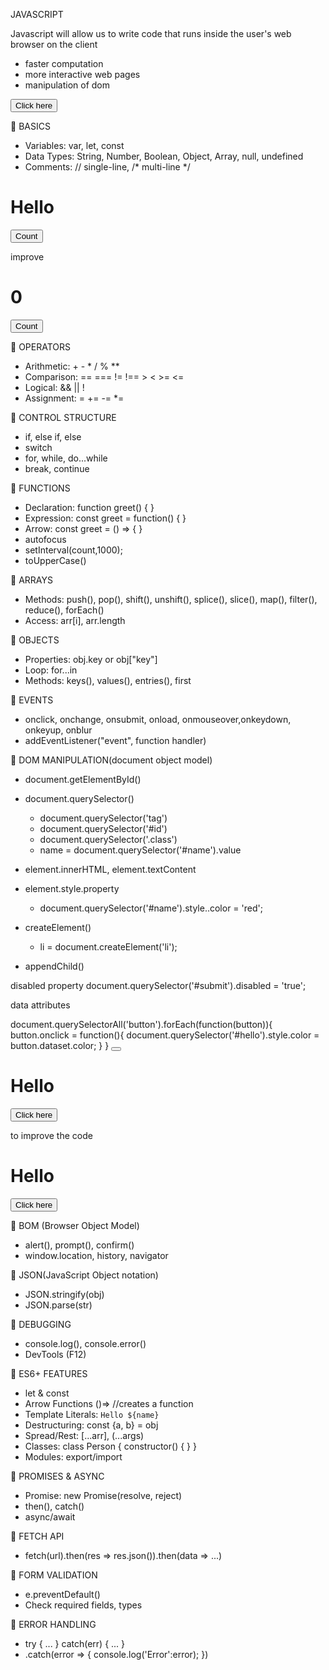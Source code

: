 JAVASCRIPT

Javascript will allow us to write code that runs inside the user's web browser on the client
   - faster computation
   - more interactive web pages
   - manipulation of dom

<script>
    function hello{
        alert('Hello, world');
    }
</script>
<button onclick="hello()">Click here</button>
<script src ='counter.js'></script>
🔹 BASICS
- Variables: var, let, const
- Data Types: String, Number, Boolean, Object, Array, null, undefined
- Comments: // single-line, /* multi-line */

<script>
    let counter =0;  //creating and initializing variable

    function count(){
        counter++;
        alert(counter);
    }
</script>
<h1>Hello</h1>
<button onclick="hello()">Count</button>

improve

<script>
    let counter =0; 

    function count(){
        counter++;
        document.querySelector('h1').innerHTML = counter;
        if(counter % 10=== 0){
            alert(`Count is now ${counter}`) //template literal  ${rate.toFixed(3)} rounded to 3 decimal points 
        }
        document.addEventListener(DOMContentLoaded',function(){document.querySelector('button').onclick  =count;
        });
         // functional programming
    }
</script>
<h1>0</h1>
<button>Count</button>

🔹 OPERATORS
- Arithmetic: + - * / % **
- Comparison: == === != !== > < >= <=
- Logical: && || !
- Assignment: = += -= *=

🔹 CONTROL STRUCTURE
- if, else if, else
- switch
- for, while, do...while
- break, continue

🔹 FUNCTIONS
- Declaration: function greet() { }
- Expression: const greet = function() { }
- Arrow: const greet = () => { }
- autofocus
- setInterval(count,1000);
- toUpperCase()

🔹 ARRAYS
- Methods: push(), pop(), shift(), unshift(), splice(), slice(), map(), filter(), reduce(), forEach()
- Access: arr[i], arr.length

🔹 OBJECTS
- Properties: obj.key or obj["key"]
- Loop: for...in
- Methods: keys(), values(), entries(), first

🔹 EVENTS
- onclick, onchange, onsubmit, onload, onmouseover,onkeydown, onkeyup, onblur
- addEventListener("event", function handler)

🔹 DOM MANIPULATION(document object model)
- document.getElementById()
- document.querySelector()
    - document.querySelector('tag')
    - document.querySelector('#id')
    - document.querySelector('.class')
    - name = document.querySelector('#name').value

- element.innerHTML, element.textContent
- element.style.property
    - document.querySelector('#name').style..color = 'red';
- createElement()
    - li = document.createElement('li');
- appendChild()

disabled property
    document.querySelector('#submit').disabled = 'true';

data attributes

document.querySelectorAll('button').forEach(function(button)){
    button.onclick = function(){
        document.querySelector('#hello').style.color = button.dataset.color;
    }
}
<button data-color = "red"></button>

<head>
<script>
    function hello(){
        if(document.querySelector('h1').innerHTML ==='Hello'){
            document.querySelector('h1').innerHTML ='Goodbye!';   /*looks throught html page and extracts the element we want to modify and the innerHTML accesses the inner html property and update it*/
        }
        else{
            document.querySelector('h1').innerHTML ='Hello';   
        }
        
    }
</script>
</head>
<body>
    <h1>Hello</h1>
    <button onclick="hello()">Click here</button>
</body>

to improve the code

<head>
<script>
    function hello(){
        const heading = document.querySelector('h1');
        if(heading.innerHTML ==='Hello'){
            heading.innerHTML ='Goodbye!'; 
        }
        else{
            heading.innerHTML ='Hello';   
        }
        
    }
</script>
</head>
<body>
    <h1>Hello</h1>
    <button onclick="hello()">Click here</button>
</body>

🔹 BOM (Browser Object Model)
- alert(), prompt(), confirm()
- window.location, history, navigator

🔹 JSON(JavaScript Object notation)
- JSON.stringify(obj)
- JSON.parse(str)

🔹 DEBUGGING
- console.log(), console.error()
- DevTools (F12)

🔹 ES6+ FEATURES
- let & const
- Arrow Functions ()=> //creates a function
- Template Literals: `Hello ${name}`
- Destructuring: const {a, b} = obj
- Spread/Rest: [...arr], (...args)
- Classes: class Person { constructor() { } }
- Modules: export/import

🔹 PROMISES & ASYNC
- Promise: new Promise(resolve, reject)
- then(), catch()
- async/await

🔹 FETCH API
- fetch(url).then(res => res.json()).then(data => ...)

🔹 FORM VALIDATION
- e.preventDefault()
- Check required fields, types

🔹 ERROR HANDLING
- try { ... } catch(err) { ... }
- .catch(error => {
    console.log('Error':error);
})

<script>
    docuument.addEventListener('DOMContentLoaded',() =>{
        document.querySelector('select').onchange = function(){
            document.querySelector('#hello').style.color = this.value;
        }
    })

<h1 id="hello">Hello!</h1>
<select>
   <option value="black">Black</option>
   <option value="red">Red</option>
   <option value="blue">Blue</option>   
   <option value="green">Green</option>
</select>

- LOCAL STORAGE
  - localStorage.getItem(key)
  - localStorage.setItem(key,value)

     if(!localStorage.getItem('counter')){
        localStorage.setItem('counter',0);
     }

---------------------------------------------------------------------------------------------------------------------------------------------------------------------

USER INTERFACE

🎨 WHAT IS A USER INTERFACE (UI)?
- UI: The point of interaction between user and software/hardware.
- Goal: Make interactions intuitive, efficient, and accessible.

📐 UI DESIGN PRINCIPLES
1. **Clarity** – Make interface elements easily understandable.
2. **Consistency** – Reuse visual and interactive patterns.
3. **Feedback** – Inform users of actions, changes, and errors.
4. **Affordance** – Design cues show how elements are used (e.g., buttons look clickable).
5. **Simplicity** – Remove unnecessary complexity.

🔘 UI ELEMENTS
- Text Fields, Buttons, Checkboxes, Radio Buttons, Dropdowns
- Sliders, Modals, Tabs, Tooltips, Icons, Progress Bars

📋 FORMS & INPUTS
- Label every input clearly
- Use `required`, `placeholder`, and `type` attributes
- Validate: client-side (JS), server-side (Python/Flask/Django)

🧰 HTML + CSS + JS FOR UI
- HTML: Structure
- CSS: Styling (color, spacing, typography)
- JS: Interactivity (events, validation, dynamic updates)

📱 RESPONSIVE DESIGN
- Use flexible layouts (flexbox/grid)
- Media queries: `@media (max-width: 768px) { ... }`
- Mobile-first approach

⚙️ ACCESSIBILITY (a11y)
- Use semantic HTML (`<nav>`, `<header>`, `<main>`, etc.)
- Provide `alt` for images, `aria` labels where needed
- Ensure keyboard navigability and screen reader support

🧪 USABILITY TESTING
- Watch users interact with prototype
- Note friction points
- Iterate based on real feedback

📦 UI FRAMEWORKS
- Bootstrap, Tailwind CSS
- React (component-based UI)
- Django Templates (server-rendered UI)

🔄 STATE & EVENTS
- JS tracks dynamic UI states
- Event handling: `onclick`, `onchange`, `submit`, `input`
- DOM manipulation updates UI in response

🧠 UX vs UI
- **UI**: How it looks
- **UX**: How it works and feels

- Single Page Application
<style>
   div {
       display: none; //display: 'block'
   }
</style>
history.pushState({section: section}, "", `section${section}`);   // to change url when moving through different sections of the same page

window.onpopstate= function(event){
    console.log(event.state.section);
    showsection(event.state.section);
}  // to go the previous section you were on by pressing back 

window.innerWidth - width of window
window.innerHeight - height of window
window.scrollY - how much the user has scrolled up in pixels along the Y-axis
document.body.offsetHeight - the entire height of the webpage
window.onscroll

document is the whole webpage while a window is the portion of the webpage we can see at a given time

Animation
  
  <style>

    @keyframes grow
       from{
        font-size: 20px;
       }
       to {
        font-size: 100px;
       }

    h1 {
        position: relative;
        animation-name: grow;
        animation-duration: 2s;
        animation-fill-mode: forwards;
    }
  </style>


  <style>

    @keyframes move
       from{
        left: 0%;
       }
       to {
        left: 50%;
       }

    h1 {
        position: relative;
        animation-name:move;
        animation-duration: 2s;
        animation-fill-mode: forwards;
    }
  </style>


  @keyframes move
       0%{
        left: 0%;
       }
      50% {
        left: 50%;
       }
      100% {
        left: 0%;
       }

    h1 {
        position: relative;
        animation-name:move;
        animation-duration: 2s;
        animation-fill-mode: forwards;
    }
  </style>

  animationPlayState (property of style)
   - to control if the animation is playing or paused

   element.parentElement.remove()

  
  
REACT
 - Declarative Programming
     allows to describe what state should be displayed in the webpage and in what form.

     <h1>{num}</h1>  (view)
     num +=1         (logic)
    
    React.useState(0)


ReactDOM ReactDOM.render()

BABEL - converts jsx code into javascript    
